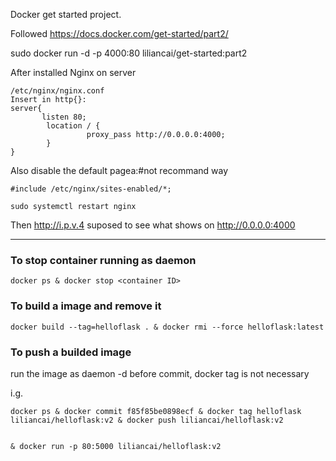 Docker get started project.

Followed https://docs.docker.com/get-started/part2/

sudo docker run -d -p 4000:80 liliancai/get-started:part2

After installed Nginx on server

```
/etc/nginx/nginx.conf 
Insert in http{}:
server{
       listen 80;
        location / {
                 proxy_pass http://0.0.0.0:4000;
        }
}
```

Also disable the default pagea:#not recommand way

```
#include /etc/nginx/sites-enabled/*;

sudo systemctl restart nginx
```
Then http://i.p.v.4 suposed to see what shows on http://0.0.0.0:4000

----------------------------------------------------------------------
### To stop container running as daemon
```
docker ps & docker stop <container ID>
```
### To build a image and remove it
```
docker build --tag=helloflask . & docker rmi --force helloflask:latest
```

### To push a builded image

run the image as daemon -d before commit, docker tag is not necessary

i.g.
```
docker ps & docker commit f85f85be0898ecf & docker tag helloflask liliancai/helloflask:v2 & docker push liliancai/helloflask:v2 


& docker run -p 80:5000 liliancai/helloflask:v2
```
